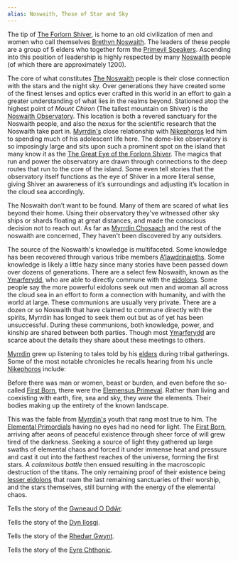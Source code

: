 ```yaml
---
alias: Noswaith, Those of Star and Sky
---
```


The tip of [The Forlorn Shiver](../Locations/Cloud%20Sea/Shards/The%20Forlorn%20Shiver/The%20Forlorn%20Shiver.md), is home to an old civilization of men and women who call themselves [Brethyn Noswaith](Brethyn%20Noswaith.md). The leaders of these people are a group of 5 elders who together form the [Primevil Speakers](Primevil%20Speakers.md). Ascending into this position of leadership is highly respected by many [Noswaith](Brethyn%20Noswaith.md) people (of which there are approximately 1200).

The core of what constitutes [The Noswaith](Brethyn%20Noswaith.md) people is their close connection with the stars and the night sky. Over generations they have created some of the finest lenses and optics ever crafted in this world in an effort to gain a greater understanding of what lies in the realms beyond. Stationed atop the highest point of *Mount Chiron* (The tallest mountain on Shiver) is the [Noswaith Observatory](../Locations/Cloud%20Sea/Shards/The%20Forlorn%20Shiver/Noswaith%20Observatory.md). This location is both a revered sanctuary for the Noswaith people, and also the nexus for the scientific research that the Noswaith take part in. [Myrrdin's](../People/Party/Myrrdin%20Chosaach.md) close relationship with [Nikephoros](../People/Nikephoros.md) led him to spending much of his adolescent life here. The dome-like observatory is so imposingly large and sits upon such a prominent spot on the island that many know it as the [The Great Eye of the Forlorn Shiver](../Locations/Cloud%20Sea/Shards/The%20Forlorn%20Shiver/Noswaith%20Observatory.md). The magics that run and power the observatory are drawn through connections to the deep routes that run to the core of the island. Some even tell stories that the observatory itself functions as the eye of Shiver in a more literal sense, giving Shiver an awareness of it’s surroundings and adjusting it’s location in the cloud sea accordingly.

The Noswaith don’t want to be found. Many of them are scared of what lies beyond their home. Using their observatory they've witnessed other sky ships or shards floating at great distances, and made the conscious decision not to reach out. As far as [Myrrdin Chosaach](../People/Party/Myrrdin%20Chosaach.md) and the rest of the noswaith are concerned, They haven't been discovered by any outsiders.

The source of the Noswaith's knowledge is multifaceted. Some knowledge has been recovered through various tribe members [A’lawdrinaieths](../Things/A'lawdrinaieth.md). Some knowledge is likely a little hazy since many stories have been passed down over dozens of generations. There are a select few Noswaith, known as the [Ymarferydd](Ymarferydd.md), who are able to directly commune with the [eidolons](../Deities/Eidolons%20of%20The%20Forlorn%20Shiver.md). Some people say the more powerful eidolons seek out men and woman all across the cloud sea in an effort to form a connection with humanity, and with the world at large. These communions are usually very private. There are a dozen or so Noswaith that have claimed to commune directly with the spirits, Myrrdin has longed to seek them out but as of yet has been unsuccessful. During these communions, both knowledge, power, and kinship are shared between both parties. Though most [Ymarferydd](Ymarferydd.md) are scarce about the details they share about these meetings to others.

[Myrrdin](../People/Party/Myrrdin%20Chosaach.md) grew up listening to tales told by his [elders](Primevil%20Speakers.md) during tribal gatherings. Some of the most notable chronicles he recalls hearing from his uncle [Nikephoros](../People/Nikephoros.md) include:

Before there was man or women, beast or burden, and even before the so-called [First Born](../Deities/First%20Born.md), there were the [Elemensus Primeval](../Deities/Elemental%20Primordials/Elemental%20Primordials.md). Rather than living and coexisting with earth, fire, sea and sky, they *were* the elements. Their bodies making up the entirety of the known landscape.

This was the fable from [Myrrdin's](../People/Party/Myrrdin%20Chosaach.md) youth that rang most true to him. The [Elemental Primordials](../Deities/Elemental%20Primordials/Elemental%20Primordials.md) having no eyes had no need for light. The [First Born](../Deities/First%20Born.md), arriving after aeons of peaceful existence through sheer force of will grew tired of the darkness. Seeking a source of light they gathered up large swaths of elemental chaos and forced it under immense heat and pressure and cast it out into the farthest reaches of the universe, forming the first stars. A *calamitous battle* then ensued resulting in the macroscopic destruction of the titans. The only remaining proof of their existence being [lesser eidolons](../Deities/Eidolons%20of%20The%20Forlorn%20Shiver.md) that roam the last remaining sanctuaries of their worship, and the stars themselves, still burning with the energy of the elemental chaos.

Tells the story of the [Gwneaud O Ddŵr](../Deities/Elemental%20Primordials/Gwneaud%20O%20Dd%C5%B5r.md).

Tells the story of the [Dyn Ilosgi](../Deities/Elemental%20Primordials/Dyn%20Ilosgi.md). 

Tells the story of the [Rhedwr Gwynt](../Deities/Elemental%20Primordials/Rhedwr%20Gwynt.md).

Tells the story of the [Eyre Chthonic](../Deities/Elemental%20Primordials/Eyre%20Chthonic.md).


